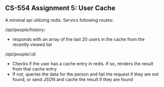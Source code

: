 ## CS-554 Assignment 5:  User Cache 

A minimal api utilizing redis. Servics following routes:

_/api/people/history_:
- responds with an array of the last 20 users in the cache from the recently viewed list

_/api/people/:id_:
- Checks if the user has a cache entry in redis. If so, renders the result from that cache entry
-  If not, queries the data for the person and fail the request if they are not found, or send JSON and cache the result if they are found
